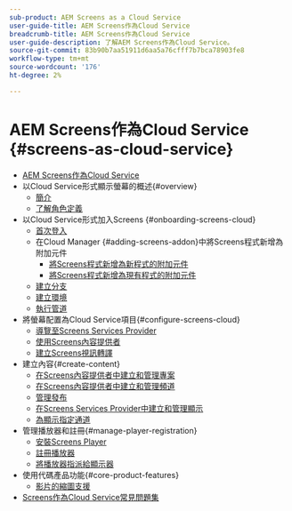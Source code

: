 ```yaml
---
sub-product: AEM Screens as a Cloud Service
user-guide-title: AEM Screens作為Cloud Service
breadcrumb-title: AEM Screens作為Cloud Service
user-guide-description: 了解AEM Screens作為Cloud Service。
source-git-commit: 83b90b7aa51911d6aa5a76cfff7b7bca78903fe8
workflow-type: tm+mt
source-wordcount: '176'
ht-degree: 2%

---
```



# AEM Screens作為Cloud Service {#screens-as-cloud-service}

+ [AEM Screens作為Cloud Service](/help/screens-cloud/home.md)
+ 以Cloud Service形式顯示螢幕的概述{#overview}
   + [簡介](/help/screens-cloud/introduction/introduction.md)
   + [了解角色定義](/help/screens-cloud/introduction/personas-screens-cloud.md)
+ 以Cloud Service形式加入Screens {#onboarding-screens-cloud}
   + [首次登入](/help/screens-cloud/onboarding-screens-cloud/first-time-login-screens-cloud.md)
   + 在Cloud Manager {#adding-screens-addon}中將Screens程式新增為附加元件
      + [將Screens程式新增為新程式的附加元件](/help/screens-cloud/onboarding-screens-cloud/add-on-new-program-screens-cloud.md)
      + [將Screens程式新增為現有程式的附加元件](/help/screens-cloud/onboarding-screens-cloud/add-on-existing-program-screens-cloud.md)
   + [建立分支](/help/screens-cloud/onboarding-screens-cloud/creating-a-branch.md)
   + [建立環境](/help/screens-cloud/onboarding-screens-cloud/creating-an-environment.md)
   + [執行管道](/help/screens-cloud/onboarding-screens-cloud/running-a-pipeline.md)
+ 將螢幕配置為Cloud Service項目{#configure-screens-cloud}
   + [導覽至Screens Services Provider](/help/screens-cloud/configuring/navigating-to-screens-services-provider.md)
   + [使用Screens內容提供者](/help/screens-cloud/configuring/using-screens-content-provider.md)
   + [建立Screens視訊轉譯](/help/screens-cloud/configuring/creating-screens-video-renditions-cloud-service.md)
+ 建立內容{#create-content}
   + [在Screens內容提供者中建立和管理專案](/help/screens-cloud/creating-content/creating-projects-screens-cloud.md)
   + [在Screens內容提供者中建立和管理頻道](/help/screens-cloud/creating-content/creating-channels-screens-cloud.md)
   + [管理發布](/help/screens-cloud/creating-content/manage-publish.md)
   + [在Screens Services Provider中建立和管理顯示](/help/screens-cloud/creating-content/creating-displays-screens-cloud.md)
   + [為顯示指定通道](/help/screens-cloud/creating-content/assigning-channels-to-display.md)
+ 管理播放器和註冊{#manage-player-registration}
   + [安裝Screens Player](/help/screens-cloud/managing-players-registration/installing-screens-cloud-player.md)
   + [註冊播放器](/help/screens-cloud/managing-players-registration/registering-players-screens-cloud.md)
   + [將播放器指派給顯示器](/help/screens-cloud/managing-players-registration/assigning-player-display.md)
+ 使用代碼產品功能{#core-product-features}
   + [影片的縮圖支援](/help/screens-cloud/using-core-product-features/thumbnail-support-videos.md)
+ [Screens作為Cloud Service常見問題集](/help/screens-cloud/screens-cloud-faqs.md)
